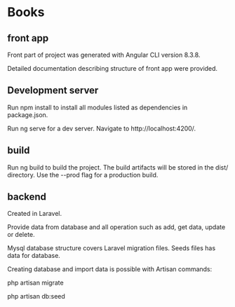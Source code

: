 # Books

## front app
Front part of project was generated with Angular CLI version 8.3.8.

Detailed documentation describing structure of front app were provided.

## Development server

Run npm install to install all modules listed as dependencies in package.json.

Run ng serve for a dev server. Navigate to http://localhost:4200/.

## build

Run ng build to build the project. The build artifacts will be stored in the dist/ directory. Use the --prod flag for a production build.

## backend

Created in Laravel.

Provide data from database and all operation such as add, get data, update or delete.

Mysql database structure covers Laravel migration files. Seeds files has data for database.

Creating database and import data is possible with Artisan commands:

php artisan migrate

php artisan db:seed




